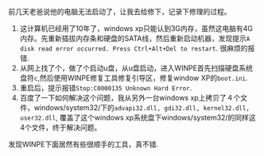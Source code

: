 前几天老爸说他的电脑无法启动了，让我去给修下，记录下修理的过程。

1. 这计算机已经用了10年了，windows xp只能认到3G内存，虽然这电脑有4G内存。先重新插拔内存条和硬盘的SATA线，然后重新启动机器，发现提示`A disk read error occurred. Press Ctrl+Alt+Del to restart`. 很麻烦的报错. 
2. 从网上找了个，做了个启动u盘，从u盘启动，进入WINPE首先扫描硬盘系统盘符`c`,然后使用WINPE修复工具修复引导区，修复window XP的`boot.ini`.
3. 重启后，提示报错`Stop:C0000135 Unknown Hard Error`.
4. 百度了一下如何解决这个问题，我从另外一台windows xp上拷贝了４个文件，windows/system32/下的`advapi32.dll, gdi32.dll, kernel32.dll, user32.dll`, 覆盖了这个windows xp系统盘下windows/system32/的同样这4个文件，终于解决问题。

发现WINPE下面居然有些很顺手的工具，真不错.

